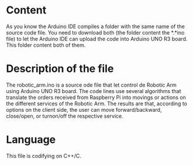 Content
=======
As you know the Arduino IDE compiles a folder with the same name of the source code file.
You need to download both (the folder content the *.*ino file) to let the Arduino IDE can upload the code into Arduino UNO R3 board.
This folder content both of them.

Description of the file
=======================
The robotic_arm.ino is a source ode file that let control de Robotic Arm using Arduino UNO R3 board.
The code lines use several algorithms that translate the orders received from Raspberry Pi into movings or actions on the different services of the Robotic Arm.
The results are that, according to options on the client side, the user can move forward/backward, close/open, or turnon/off the respective service.

Language
========
This file is codifying on C++/C.
